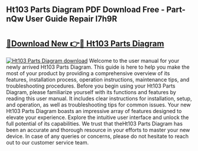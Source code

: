 ## Ht103 Parts Diagram PDF Download Free - Part-nQw User Guide Repair l7h9R

# <h2><a href="http://dfpnmgo.blite.top/?on=Ht103+Parts+Diagram">🔗Download New 👉🔴 Ht103 Parts Diagram</a></h2>

[![Ht103 Parts Diagram download](https://i.imgur.com/lujVjoI.png)](http://dfpnmgo.blite.top/?on=Ht103+Parts+Diagram)
Welcome to the user manual for your newly arrived Ht103 Parts Diagram. This guide is here to help you make the most of your product by providing a comprehensive overview of its features, installation process, operation instructions, maintenance tips, and troubleshooting procedures. Before you begin using your Ht103 Parts Diagram, please familiarize yourself with its functions and features by reading this user manual. It includes clear instructions for installation, setup, and operation, as well as troubleshooting tips for common issues. Your new Ht103 Parts Diagram boasts an impressive array of features designed to elevate your experience. Explore the intuitive user interface and unlock the full potential of its capabilities. We trust that theHt103 Parts Diagram has been an accurate and thorough resource in your efforts to master your new device. In case of any queries or concerns, please do not hesitate to reach out to our customer service team.
